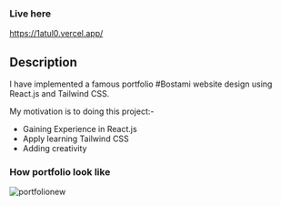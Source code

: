 ### Live here
https://1atul0.vercel.app/

## Description
I have implemented a famous portfolio #Bostami website design using React.js and Tailwind CSS.<p>
My motivation is to doing this project:-
* Gaining Experience in React.js
* Apply learning Tailwind CSS
* Adding creativity

### How portfolio look like

![portfolionew](https://github.com/1atul0/portfolio-2.0/assets/82318645/0a271e52-6a95-48ed-906a-e5e75d49b226)

